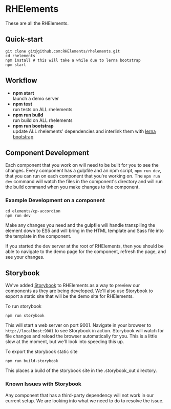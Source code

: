 # RHElements

These are all the RHElements.

## Quick-start

    git clone git@github.com:RHElements/rhelements.git
    cd rhelements
    npm install # this will take a while due to lerna bootstrap
    npm start

## Workflow

 - **npm start** <br> launch a demo server
 - **npm test** <br> run tests on ALL rhelements
 - **npm run build** <br> run build on ALL rhelements
 - **npm run bootstrap** <br> update ALL rhelements' dependencies and interlink them with [lerna bootstrap][lerna-bs]

[lerna]: https://github.com/lerna/lerna
[lerna-bs]: https://github.com/lerna/lerna#bootstrap

## Component Development

Each component that you work on will need to be built for you to see the changes. Every component has a gulpfile and an npm script, `npm run dev`, that you can run on each component that you're working on. The `npm run dev` command will watch the files in the component's directory and will run the build command when you make changes to the component.

### Example Development on a component

```
cd elements/cp-accordion
npm run dev
```

Make any changes you need and the gulpfile will handle transpiling the element down to ES5 and will bring in the HTML template and Sass file into the template in the component.

If you started the dev server at the root of RHElements, then you should be able to navigate to the demo page for the component, refresh the page, and see your changes.

## Storybook

We've added [Storybook](https://storybook.js.org/) to RHElements as a way to preview our components as they are being developed. We'll also use Storybook to export a static site that will be the demo site for RHElements.

To run storybook

```
npm run storybook
```

This will start a web server on port 9001. Navigate in your browser to `http://localhost:9001` to see Storybook in action. Storybook will watch for file changes and reload the browser automatically for you. This is a little slow at the moment, but we'll look into speeding this up.

To export the storybook static site

```
npm run build-storybook
```

This places a build of the storybook site in the .storybook_out directory.

### Known Issues with Storybook

Any component that has a third-party dependency will not work in our current setup. We are looking into what we need to do to resolve the issue.
